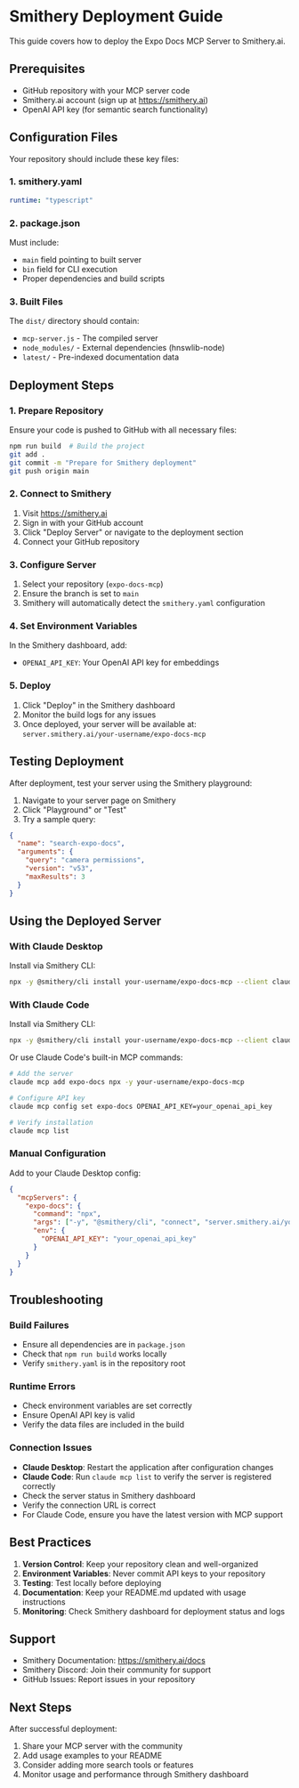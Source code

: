 # Smithery Deployment Guide

This guide covers how to deploy the Expo Docs MCP Server to Smithery.ai.

## Prerequisites

- GitHub repository with your MCP server code
- Smithery.ai account (sign up at https://smithery.ai)
- OpenAI API key (for semantic search functionality)

## Configuration Files

Your repository should include these key files:

### 1. smithery.yaml
```yaml
runtime: "typescript"
```

### 2. package.json
Must include:
- `main` field pointing to built server
- `bin` field for CLI execution
- Proper dependencies and build scripts

### 3. Built Files
The `dist/` directory should contain:
- `mcp-server.js` - The compiled server
- `node_modules/` - External dependencies (hnswlib-node)
- `latest/` - Pre-indexed documentation data

## Deployment Steps

### 1. Prepare Repository
Ensure your code is pushed to GitHub with all necessary files:
```bash
npm run build  # Build the project
git add .
git commit -m "Prepare for Smithery deployment"
git push origin main
```

### 2. Connect to Smithery
1. Visit https://smithery.ai
2. Sign in with your GitHub account
3. Click "Deploy Server" or navigate to the deployment section
4. Connect your GitHub repository

### 3. Configure Server
1. Select your repository (`expo-docs-mcp`)
2. Ensure the branch is set to `main`
3. Smithery will automatically detect the `smithery.yaml` configuration

### 4. Set Environment Variables
In the Smithery dashboard, add:
- `OPENAI_API_KEY`: Your OpenAI API key for embeddings

### 5. Deploy
1. Click "Deploy" in the Smithery dashboard
2. Monitor the build logs for any issues
3. Once deployed, your server will be available at: `server.smithery.ai/your-username/expo-docs-mcp`

## Testing Deployment

After deployment, test your server using the Smithery playground:

1. Navigate to your server page on Smithery
2. Click "Playground" or "Test"
3. Try a sample query:
```json
{
  "name": "search-expo-docs", 
  "arguments": {
    "query": "camera permissions",
    "version": "v53",
    "maxResults": 3
  }
}
```

## Using the Deployed Server

### With Claude Desktop
Install via Smithery CLI:
```bash
npx -y @smithery/cli install your-username/expo-docs-mcp --client claude
```

### With Claude Code
Install via Smithery CLI:
```bash
npx -y @smithery/cli install your-username/expo-docs-mcp --client claude-code
```

Or use Claude Code's built-in MCP commands:
```bash
# Add the server
claude mcp add expo-docs npx -y your-username/expo-docs-mcp

# Configure API key
claude mcp config set expo-docs OPENAI_API_KEY=your_openai_api_key

# Verify installation
claude mcp list
```

### Manual Configuration
Add to your Claude Desktop config:
```json
{
  "mcpServers": {
    "expo-docs": {
      "command": "npx",
      "args": ["-y", "@smithery/cli", "connect", "server.smithery.ai/your-username/expo-docs-mcp"],
      "env": {
        "OPENAI_API_KEY": "your_openai_api_key"
      }
    }
  }
}
```

## Troubleshooting

### Build Failures
- Ensure all dependencies are in `package.json`
- Check that `npm run build` works locally
- Verify `smithery.yaml` is in the repository root

### Runtime Errors
- Check environment variables are set correctly
- Ensure OpenAI API key is valid
- Verify the data files are included in the build

### Connection Issues
- **Claude Desktop**: Restart the application after configuration changes
- **Claude Code**: Run `claude mcp list` to verify the server is registered correctly
- Check the server status in Smithery dashboard
- Verify the connection URL is correct
- For Claude Code, ensure you have the latest version with MCP support

## Best Practices

1. **Version Control**: Keep your repository clean and well-organized
2. **Environment Variables**: Never commit API keys to your repository
3. **Testing**: Test locally before deploying
4. **Documentation**: Keep your README.md updated with usage instructions
5. **Monitoring**: Check Smithery dashboard for deployment status and logs

## Support

- Smithery Documentation: https://smithery.ai/docs
- Smithery Discord: Join their community for support
- GitHub Issues: Report issues in your repository

## Next Steps

After successful deployment:
1. Share your MCP server with the community
2. Add usage examples to your README
3. Consider adding more search tools or features
4. Monitor usage and performance through Smithery dashboard 